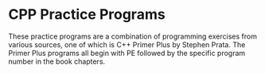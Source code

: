 # CPP Practice Programs
These practice programs are a combination of programming exercises from various sources, one of which is C++ Primer Plus by Stephen Prata. The Primer Plus programs all begin with PE followed by the specific program number in the book chapters. 
